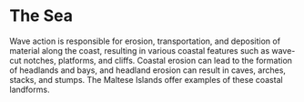 # The Sea

Wave action is responsible for erosion, transportation, and deposition of material along the coast, resulting in various coastal features such as wave-cut notches, platforms, and cliffs. Coastal erosion can lead to the formation of headlands and bays, and headland erosion can result in caves, arches, stacks, and stumps. The Maltese Islands offer examples of these coastal landforms.
